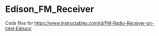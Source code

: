 # Edison_FM_Receiver
Code files for https://www.instructables.com/id/FM-Radio-Receiver-on-Intel-Edison/ 
